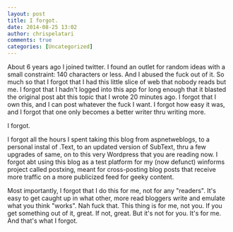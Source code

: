 ```yaml
---
layout: post
title: I forgot.
date: 2014-08-25 13:02
author: chrispelatari
comments: true
categories: [Uncategorized]
---
```

About 6 years ago I joined twitter. I found an outlet for random ideas with a small constraint: 140 characters or less. And I abused the fuck out of it. So much so that I forgot that I had this little slice of web that nobody reads but me. I forgot that I hadn't logged into this app for long enough that it blasted the original post abt this topic that I wrote 20 minutes ago. I forgot that I own this, and I can post whatever the fuck I want. I forgot how easy it was, and I forgot that one only becomes a better writer thru writing more.

I forgot.

I forgot all the hours I spent taking this blog from aspnetweblogs, to a personal instal of .Text, to an updated version of SubText, thru a few upgrades of same, on to this very Wordpress that you are reading now. I forgot abt using this blog as a test platform for my (now defunct) winforms project called postxing, meant for cross-posting blog posts that receive more traffic on a more publicized feed for geeky content.

Most importantly, I forgot that I do this for me, not for any "readers". It's easy to get caught up in what other, more read bloggers write and emulate what you think "works". Nah fuck that. This thing is for me, not you. If you get something out of it, great. If not, great. But it's not for you. It's for me. And that's what I forgot.
